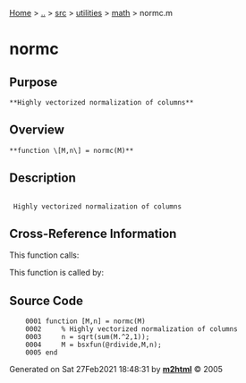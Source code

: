 [Home](../../../../../index.md) \> [..](#) \> [src](../../../../../documentation.md) \> [utilities](#)
\> [math](index.md) \> normc.m



# normc

## Purpose 

``` 
**Highly vectorized normalization of columns**
```

## Overview 

``` 
**function \[M,n\] = normc(M)**
```

## Description 

```
 
 Highly vectorized normalization of columns

```

## Cross-Reference Information 

This function calls:

This function is called by:

## Source Code 

```
    0001 function [M,n] = normc(M)
    0002     % Highly vectorized normalization of columns
    0003     n = sqrt(sum(M.^2,1));
    0004     M = bsxfun(@rdivide,M,n);
    0005 end
```



Generated on Sat 27Feb2021 18:48:31 by
**[m2html](http://www.artefact.tk/software/matlab/m2html/ "Matlab Documentation in HTML")**
© 2005